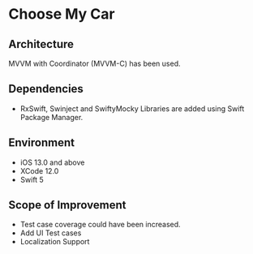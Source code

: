 # Choose My Car

## Architecture
MVVM with Coordinator (MVVM-C) has been used. 

## Dependencies
- RxSwift, Swinject and SwiftyMocky Libraries are added using Swift Package Manager.

## Environment
- iOS 13.0 and above
- XCode 12.0
- Swift 5

## Scope of Improvement 
- Test case coverage could have been increased.
- Add UI Test cases
- Localization Support
